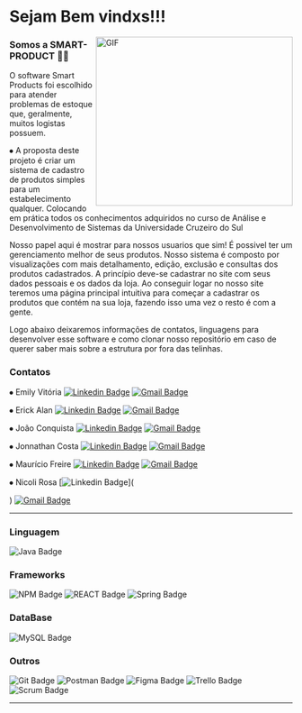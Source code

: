# Sejam Bem vindxs!!!

<img align="right" alt="GIF" src="https://i.imgur.com/x6a1mIq.gif" width="350" height="300" />

 ### Somos a SMART-PRODUCT 👨‍💻 

<p> O software Smart Products foi escolhido para atender problemas de estoque que, geralmente, muitos logistas possuem.</p>

<p> ⦁	A proposta deste projeto é criar um sistema de cadastro de produtos simples para um estabelecimento qualquer. 
 Colocando em prática todos os conhecimentos adquiridos no curso de Análise e Desenvolvimento de Sistemas da 
 Universidade Cruzeiro do Sul </p>

<p> Nosso papel aqui é mostrar para nossos usuarios que sim! É possivel ter um gerenciamento melhor de seus produtos. 
Nosso sistema é composto por visualizações com mais detalhamento, edição, exclusão e consultas dos produtos cadastrados.
A princípio deve-se cadastrar no site com seus dados pessoais e os dados da loja. Ao conseguir logar no nosso site 
teremos uma página principal intuitiva para começar a cadastrar os produtos que contém na sua loja, fazendo isso uma 
 vez o resto é com a gente.</p>

<p> Logo abaixo deixaremos informações de contatos, linguagens para desenvolver esse software e como clonar nosso 
 repositório em caso de querer saber mais sobre a estrutura por fora das telinhas.</p>

### Contatos
⦁ Emily Vitória 
[![Linkedin Badge](https://img.shields.io/badge/-LinkedIn-blue?style=flat-square&logo=Linkedin&logoColor=white&link=link_do_seu_perfil_no_linkedin)](
https://www.linkedin.com/in/emily-vitoria-ramos-4b4b5820a)
[![Gmail Badge](https://img.shields.io/badge/-Gmail-c14438?style=flat-square&logo=Gmail&logoColor=white&link=mailto:seu_email)](emily.ramos.11.009@gmail.com)

⦁ Erick Alan
[![Linkedin Badge](https://img.shields.io/badge/-LinkedIn-blue?style=flat-square&logo=Linkedin&logoColor=white&link=link_do_seu_perfil_no_linkedin)](
https://www.linkedin.com/in/erick-alan-7bb92b1b4/)
[![Gmail Badge](https://img.shields.io/badge/-Gmail-c14438?style=flat-square&logo=Gmail&logoColor=white&link=mailto:seu_email)](erickalan068@gmail.com)

⦁ João Conquista
[![Linkedin Badge](https://img.shields.io/badge/-LinkedIn-blue?style=flat-square&logo=Linkedin&logoColor=white&link=link_do_seu_perfil_no_linkedin)](
https://www.linkedin.com/in/joão-victor-conquista-97328017b/)
[![Gmail Badge](https://img.shields.io/badge/-Gmail-c14438?style=flat-square&logo=Gmail&logoColor=white&link=mailto:seu_email)](joaoconquistadev@gmail.com)

⦁ Jonnathan Costa
[![Linkedin Badge](https://img.shields.io/badge/-LinkedIn-blue?style=flat-square&logo=Linkedin&logoColor=white&link=link_do_seu_perfil_no_linkedin)](
https://www.linkedin.com/in/jonnathan-costa-362956198/)
[![Gmail Badge](https://img.shields.io/badge/-Gmail-c14438?style=flat-square&logo=Gmail&logoColor=white&link=mailto:seu_email)](jonnathan.costa@outlook.com)

⦁ Maurício Freire
[![Linkedin Badge](https://img.shields.io/badge/-LinkedIn-blue?style=flat-square&logo=Linkedin&logoColor=white&link=link_do_seu_perfil_no_linkedin)](
https://www.linkedin.com/in/maurício-freire/)
[![Gmail Badge](https://img.shields.io/badge/-Gmail-c14438?style=flat-square&logo=Gmail&logoColor=white&link=mailto:seu_email)](mauriciotcg3@gmail.com)

⦁ Nicoli Rosa
[![Linkedin Badge](https://img.shields.io/badge/-LinkedIn-blue?style=flat-square&logo=Linkedin&logoColor=white&link=link_do_seu_perfil_no_linkedin)](

)
[![Gmail Badge](https://img.shields.io/badge/-Gmail-c14438?style=flat-square&logo=Gmail&logoColor=white&link=mailto:seu_email)](Niinarosa71@gmail.com)

---

### Linguagem

 ![Java Badge](https://img.shields.io/badge/Java-ED8B00?style=for-the-badge&logo=java&logoColor=white)

### Frameworks

![NPM Badge](https://img.shields.io/badge/npm-CB3837?style=for-the-badge&logo=npm&logoColor=white)
![REACT Badge](https://img.shields.io/badge/React-20232A?style=for-the-badge&logo=react&logoColor=61DAFB)
![Spring Badge](https://img.shields.io/badge/Spring-6DB33F?style=for-the-badge&logo=spring&logoColor=white)
 
 ### DataBase
 
 ![MySQL Badge](https://img.shields.io/badge/MySQL-0000FF?style=for-the-badge&logo=mysql&logoColor=white)
 
### Outros

 ![Git Badge](https://img.shields.io/badge/Git-F05032?style=for-the-badge&logo=git&logoColor=white)
 ![Postman Badge](https://img.shields.io/badge/Postman-FF6C37?style=for-the-badge&logo=Postman&logoColor=white)
 ![Figma Badge](https://img.shields.io/badge/Figma-F24E1E?style=for-the-badge&logo=figma&logoColor=white)
 ![Trello Badge](https://img.shields.io/badge/Trello-blue?style=for-the-badge&logo=trello&logoColor=white)
 ![Scrum Badge](https://img.shields.io/badge/Scrum-00000F?style=for-the-badge&logo=scrum&logoColor=white)

----










